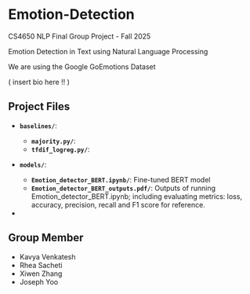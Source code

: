 # Emotion-Detection
CS4650 NLP Final Group Project - Fall 2025

Emotion Detection in Text using Natural Language Processing

We are using the Google GoEmotions Dataset 

\( insert bio here !! \)


## Project Files
- **`baselines/`**:
  - **`majority.py/`**: 
  - **`tfdif_logreg.py/`**: 

- **`models/`**: 
  - **`Emotion_detector_BERT.ipynb/`**: Fine-tuned BERT model
  - **`Emotion_detector_BERT_outputs.pdf/`**: Outputs of running Emotion_detector_BERT.ipynb; including evaluating metrics: loss, accuracy, precision, recall and F1 score for reference.
- 

## Group Member
- Kavya Venkatesh
- Rhea Sacheti
- Xiwen Zhang
- Joseph Yoo
